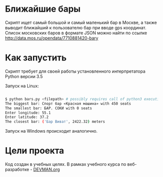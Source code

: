 # Ближайшие бары

Скрипт ищет самый большой и самый маленький бар в Москве, а также выводит ближайший к пользователю бар при вводе gps координат.
Список московских баров в формате JSON можно найти по ссылке http://data.mos.ru/opendata/7710881420-bary

# Как запустить

Скрипт требует для своей работы установленного интерпретатора Python версии 3.5

Запуск на Linux:

```bash

$ python bars.py <filepath> # possibly requires call of python3 executive instead of just python
The biggest bar: Спорт бар «Красная машина» with 450 seats
The smallest bar: БАР. СОКИ with 0 seats
Enter longitude: 55.1
Enter latitude: 37.2
The closest bar: ('Бар Виват', 2422.32) meters

```

Запуск на Windows происходит аналогично.

# Цели проекта

Код создан в учебных целях. В рамках учебного курса по веб-разработке - [DEVMAN.org](https://devman.org)
